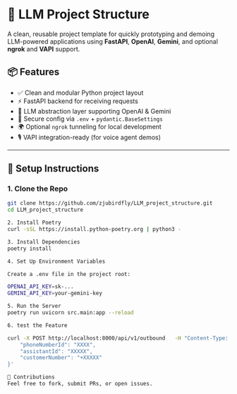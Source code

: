# 🚀 LLM Project Structure

A clean, reusable project template for quickly prototyping and demoing LLM-powered applications using **FastAPI**, **OpenAI**, **Gemini**, and optional **ngrok** and **VAPI** support.

## 📦 Features

- ✅ Clean and modular Python project layout
- ⚡ FastAPI backend for receiving requests
- 🧠 LLM abstraction layer supporting OpenAI & Gemini
- 🔐 Secure config via `.env` + `pydantic.BaseSettings`
- 🌍 Optional `ngrok` tunneling for local development
- 🎙️ VAPI integration-ready (for voice agent demos)

---
## 🧪 Setup Instructions

### 1. Clone the Repo

```bash
git clone https://github.com/zjubirdfly/LLM_project_structure.git
cd LLM_project_structure

2. Install Poetry
curl -sSL https://install.python-poetry.org | python3 -

3. Install Dependencies
poetry install

4. Set Up Environment Variables

Create a .env file in the project root:

OPENAI_API_KEY=sk-...
GEMINI_API_KEY=your-gemini-key

5. Run the Server
poetry run uvicorn src.main:app --reload

6. test the Feature

curl -X POST http://localhost:8000/api/v1/outbound   -H "Content-Type: application/json"   -d '{
    "phoneNumberId": "XXXX",
    "assistantId": "XXXXX",
    "customerNumber": "+XXXXX"
}'

🤝 Contributions
Feel free to fork, submit PRs, or open issues.